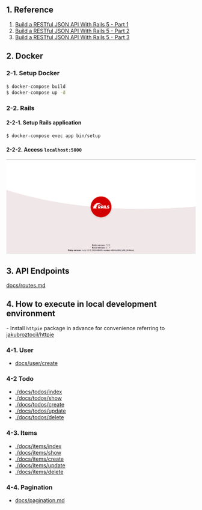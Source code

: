 ## 1. Reference

1. [Build a RESTful JSON API With Rails 5 - Part 1](https://scotch.io/tutorials/build-a-restful-json-api-with-rails-5-part-one)
2. [Build a RESTful JSON API With Rails 5 - Part 2](https://scotch.io/tutorials/build-a-restful-json-api-with-rails-5-part-two)
3. [Build a RESTful JSON API With Rails 5 - Part 3](https://scotch.io/tutorials/build-a-restful-json-api-with-rails-5-part-three)

## 2. Docker

### 2-1. Setup Docker

```bash
$ docker-compose build
$ docker-compose up -d
```

### 2-2. Rails

#### 2-2-1. Setup Rails application

```bash
$ docker-compose exec app bin/setup
```

#### 2-2-2. Access `localhost:5000`

![Ruby on Rails App Home](./public/ruby-on-rails-app-home.png)

## 3. API Endpoints

[docs/routes.md](./docs/routes.md)

## 4. How to execute in local development environment

\- Install `httpie` package in advance for convenience referring to [jakubroztocil/httpie](https://github.com/jakubroztocil/httpie)

### 4-1. User

- [docs/user/create](./docs/user/create.md)

### 4-2 Todo

- [./docs/todos/index](./docs/todos/index.md)
- [./docs/todos/show](./docs/todos/show.md)
- [./docs/todos/create](./docs/todos/create.md)
- [./docs/todos/update](./docs/todos/update.md)
- [./docs/todos/delete](./docs/todos/delete.md)

### 4-3. Items

- [./docs/items/index](./docs/items/index.md)
- [./docs/items/show](./docs/items/show.md)
- [./docs/items/create](./docs/items/create.md)
- [./docs/items/update](./docs/items/update.md)
- [./docs/items/delete](./docs/items/delete.md)

### 4-4. Pagination

- [docs/pagination.md](./docs/pagination.md)
